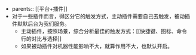 - parents:: [[平台+插件]]
- 对于一些插件而言，得区分它的触发方式，主动插件需要自己去触发，被动插件默默后台为我们服务。
	- 主动插件，按照场景，综合分析最佳的触发方式：[[快捷键、图标、命令行的对比与选择]]
	- 如果被动插件对机器性能影响不大，就算作用不大，也默认开启。
